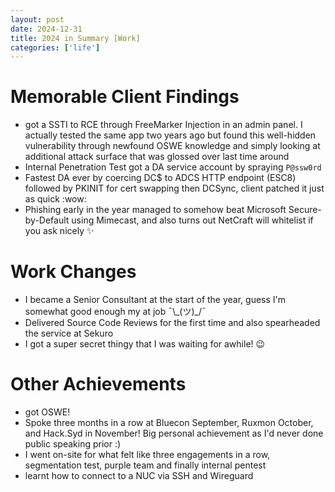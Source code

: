 ```yaml
---
layout: post
date: 2024-12-31
title: 2024 in Summary [Work]
categories: ['life']
---
```



# Memorable Client Findings
- got a SSTI to RCE through FreeMarker Injection in an admin panel. I actually tested the same app two years ago but found this well-hidden vulnerability through newfound OSWE knowledge and simply looking at additional attack surface that was glossed over last time around
- Internal Penetration Test got a DA service account by spraying `P@ssw0rd` 
- Fastest DA ever by coercing DC$ to ADCS HTTP endpoint (ESC8) followed by PKINIT for cert swapping then DCSync, client patched it just as quick :wow:  
- Phishing early in the year managed to somehow beat Microsoft Secure-by-Default using Mimecast, and also turns out NetCraft will whitelist if you ask nicely :sparkles: 

<div class="divider"></div>

# Work Changes

- I became a Senior Consultant at the start of the year, guess I'm somewhat good enough my at job  ¯\\\_(ツ)\_/¯  
- Delivered Source Code Reviews for the first time and also spearheaded the service at Sekuro
- I got a super secret thingy that I was waiting for awhile! :wink:  

<div class="divider"></div>

# Other Achievements
- got OSWE!  
- Spoke three months in a row at Bluecon September, Ruxmon October, and Hack.Syd in November! Big personal achievement as I'd never done public speaking prior :)  
- I went on-site for what felt like three engagements in a row, segmentation test, purple team and finally internal pentest
- learnt how to connect to a NUC via SSH and Wireguard
